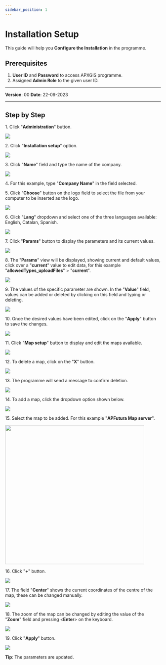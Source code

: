 ```yaml
---
sidebar_position: 1
---
```


# Installation Setup

This guide will help you **Configure the Installation** in the programme.

## **Prerequisites**
1.	**User ID** and **Password** to access APXGIS programme.
2.	Assigned **Admin Role** to the given user ID.


------------

**Version**: 00
**Date**: 22-09-2023

------------
## **Step by Step**

1\. Click "**Administration**" button.

![](/img/MNG-INS-CNF-01/MNG-INS-CNF-01_STP1.png)


2\. Click "**Installation setup**" option.

![](/img/MNG-INS-CNF-01/MNG-INS-CNF-01_STP2.png)


3\. Click "**Name**" field and type the name of the company.

![](/img/MNG-INS-CNF-01/MNG-INS-CNF-01_STP3.png)


4\. For this example, type "**Company Name**" in the field selected.


5\. Click "**Choose**" button on the logo field to select the file from your computer to be inserted as the logo.

![](/img/MNG-INS-CNF-01/MNG-INS-CNF-01_STP5.png)


6\. Click "**Lang**" dropdown and select one of the three languages available: English, Catalan, Spanish.

![](/img/MNG-INS-CNF-01/MNG-INS-CNF-01_STP6.png)


7\. Click "**Params**" button to display the parameters and its current values.

![](/img/MNG-INS-CNF-01/MNG-INS-CNF-01_STP7.png)


8\. The "**Params**" view will be displayed, showing current and default values, click over a "**current**" value to edit data, for this example "**allowedTypes_uploadFiles**" &gt; "**current**".

![](/img/MNG-INS-CNF-01/MNG-INS-CNF-01_STP8.png)


9\. The values of the specific parameter are shown. In the "**Value**" field, values can be added or deleted by clicking on this field and typing or deleting.

![](/img/MNG-INS-CNF-01/MNG-INS-CNF-01_STP9.png)


10\. Once the desired values  have been edited, click on the "**Apply**" button to save the changes.

![](/img/MNG-INS-CNF-01/MNG-INS-CNF-01_STP10.png)


11\. Click "**Map setup**" button to display and edit the maps available.

![](/img/MNG-INS-CNF-01/MNG-INS-CNF-01_STP11.png)


12\. To delete a map, click on the "**X**" button.

![](/img/MNG-INS-CNF-01/MNG-INS-CNF-01_STP12.png)


13\. The programme will send a message to confirm deletion. 

![](/img/MNG-INS-CNF-01/MNG-INS-CNF-01_STP13.png)


14\. To add a map, click the dropdown option shown below.

![](/img/MNG-INS-CNF-01/MNG-INS-CNF-01_STP14.png)


15\. Select the map to be added. For this example "**APFutura Map server**".

<img src="/img/MNG-INS-CNF-01/MNG-INS-CNF-01_STP15.png" width="450px"/>


16\. Click "**\+**" button.

![](/img/MNG-INS-CNF-01/MNG-INS-CNF-01_STP16.png)


17\. The field "**Center**" shows the current coordinates of the centre of the map, these can be changed manually.

![](/img/MNG-INS-CNF-01/MNG-INS-CNF-01_STP17.png)


18\. The zoom of the map can be changed by editing the value of the "**Zoom**" field and pressing &lt;**Enter**&gt; on the keyboard.

![](/img/MNG-INS-CNF-01/MNG-INS-CNF-01_STP18.png)


19\. Click "**Apply**" button.

![](/img/MNG-INS-CNF-01/MNG-INS-CNF-01_STP19.png)


**Tip**: The parameters are updated.
